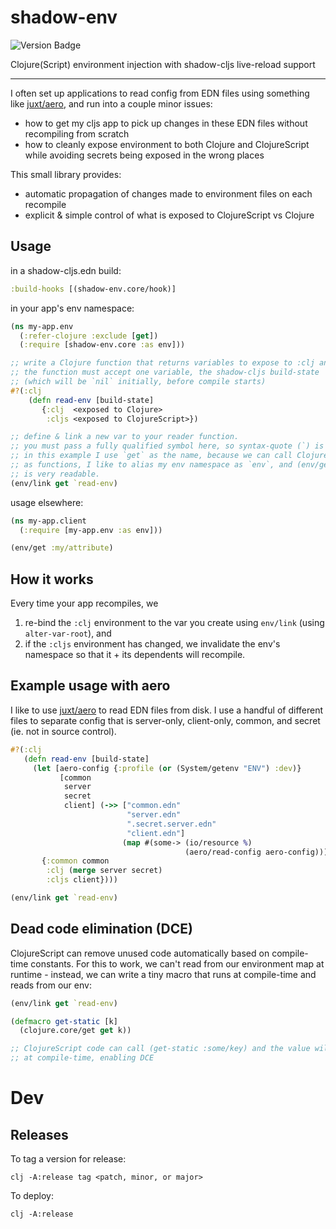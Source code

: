 # shadow-env

![Version Badge](https://img.shields.io/clojars/v/mhuebert/shadow-env)

Clojure(Script) environment injection with shadow-cljs live-reload support

----

I often set up applications to read config from EDN files using something like [juxt/aero](https://github.com/juxt/aero), and run into a couple minor issues:

- how to get my cljs app to pick up changes in these EDN files without recompiling from scratch
- how to cleanly expose environment to both Clojure and ClojureScript while avoiding secrets being exposed in the wrong places

This small library provides:

- automatic propagation of changes made to environment files on each recompile
- explicit & simple control of what is exposed to ClojureScript vs Clojure

## Usage

in a shadow-cljs.edn build:

```clj
:build-hooks [(shadow-env.core/hook)]
```

in your app's env namespace:
```clj
(ns my-app.env
  (:refer-clojure :exclude [get])
  (:require [shadow-env.core :as env]))

;; write a Clojure function that returns variables to expose to :clj and :cljs.
;; the function must accept one variable, the shadow-cljs build-state
;; (which will be `nil` initially, before compile starts)
#?(:clj
    (defn read-env [build-state]
       {:clj  <exposed to Clojure>
        :cljs <exposed to ClojureScript>})

;; define & link a new var to your reader function.
;; you must pass a fully qualified symbol here, so syntax-quote (`) is useful.
;; in this example I use `get` as the name, because we can call Clojure maps
;; as functions, I like to alias my env namespace as `env`, and (env/get :some-key)
;; is very readable.
(env/link get `read-env)
```

usage elsewhere:
```clj
(ns my-app.client
  (:require [my-app.env :as env]))

(env/get :my/attribute)

```

## How it works

Every time your app recompiles, we

1) re-bind the `:clj` environment to the var you create using `env/link` (using `alter-var-root`), and
2) if the `:cljs` environment has changed, we invalidate the env's namespace so that it + its dependents will recompile.

## Example usage with aero

I like to use [juxt/aero](https://github.com/juxt/aero) to read EDN files from disk.
I use a handful of different files to separate config that is server-only, client-only,
common, and secret (ie. not in source control).

```clj
#?(:clj
   (defn read-env [build-state]
     (let [aero-config {:profile (or (System/getenv "ENV") :dev)}
           [common
            server
            secret
            client] (->> ["common.edn"
                          "server.edn"
                          ".secret.server.edn"
                          "client.edn"]
                         (map #(some-> (io/resource %)
                                       (aero/read-config aero-config))))]
       {:common common
        :clj (merge server secret)
        :cljs client})))

(env/link get `read-env)
```

## Dead code elimination (DCE)

ClojureScript can remove unused code automatically based on compile-time constants.
For this to work, we can't read from our environment map at runtime - instead, we can
write a tiny macro that runs at compile-time and reads from our env:

```clj
(env/link get `read-env)

(defmacro get-static [k]
  (clojure.core/get get k))

;; ClojureScript code can call (get-static :some/key) and the value will be replaced
;; at compile-time, enabling DCE
```

# Dev

## Releases

To tag a version for release:

```
clj -A:release tag <patch, minor, or major>
```

To deploy:

```
clj -A:release
```